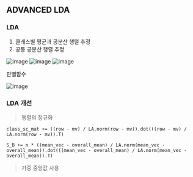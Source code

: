 ## ADVANCED LDA
### LDA
1. 클래스별 평균과 공분산 행렬 추정
2. 공통 공분산 행렬 추정
   
![image](https://github.com/user-attachments/assets/35f4dae8-8641-4da8-bd49-481cba1bdf8c)
![image](https://github.com/user-attachments/assets/b8c4470b-e959-43c9-957b-67313d5f3b9b)
![image](https://github.com/user-attachments/assets/11173a11-dc4e-44ec-ba6d-ae7bcd322400)

판별함수

![image](https://github.com/user-attachments/assets/ced5fdf4-e720-41cc-af51-6e1b30de9c7e)


### LDA 개선
>행렬의 정규화
```
class_sc_mat += ((row - mv) / LA.norm(row - mv)).dot(((row - mv) / LA.norm(row - mv)).T)
```
```
S_B += n * ((mean_vec - overall_mean) / LA.norm(mean_vec - overall_mean)).dot(((mean_vec - overall_mean) / LA.norm(mean_vec - overall_mean)).T)
```
>가중 중앙값 사용

